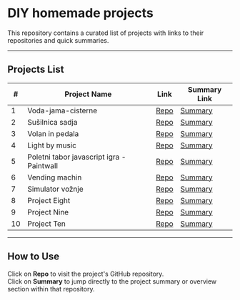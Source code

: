 # DIY homemade projects

This repository contains a curated list of projects with links to their repositories and quick summaries.

---

## Projects List

| #  | Project Name           | Link                          | Summary Link               |
|----|-----------------------|------------------------------------------|----------------------------|
| 1  | Voda-jama-cisterne      | [Repo](https://github.com/username/project-one) | [Summary](https://github.com/username/project-one#summary) |
| 2  | Sušilnica sadja         | [Repo](https://github.com/Matejos511/Domaci-Arduino-projekti/tree/main/Su_ilnica_14.5_delovna_verzija) | [Summary](https://github.com/username/project-two#summary) |
| 3  | Volan in pedala         | [Repo](https://github.com/username/project-three) | [Summary](https://github.com/username/project-three#summary) |
| 4  | Light by music            | [Repo](https://github.com/Matejos511/Domaci-Arduino-projekti/tree/main/BrainSmash_AcousticControlForRGBLEDStrips_6_2019) | [Summary](https://github.com/username/project-four#summary) |
| 5  | Poletni tabor javascript igra - Paintwall            | [Repo](https://github.com/Matejos511/Domaci-Arduino-projekti/tree/main/Ka%C4%8Dice) | [Summary]([https://github.com/username/project-five#summary) |
| 6  | Vending machin             | [Repo](https://github.com/Matejos511/Domaci-Arduino-projekti/tree/main/vending_-_machinnn) | [Summary](https://github.com/Matejos511/Domaci-Arduino-projekti/tree/main/Gaming-sim-koda) |
| 7  | Simulator vožnje           | [Repo](https://github.com/Matejos511/Domaci-Arduino-projekti/tree/main/Gaming-sim-koda) | [Summary](https://github.com/username/project-seven#summary) |
| 8  | Project Eight           | [Repo](https://github.com/username/project-eight) | [Summary](https://github.com/username/project-eight#summary) |
| 9  | Project Nine            | [Repo](https://github.com/username/project-nine) | [Summary](https://github.com/username/project-nine#summary) |
| 10 | Project Ten             | [Repo](https://github.com/username/project-ten) | [Summary](https://github.com/username/project-ten#summary) |

---

## How to Use

Click on **Repo** to visit the project's GitHub repository.  
Click on **Summary** to jump directly to the project summary or overview section within that repository.
